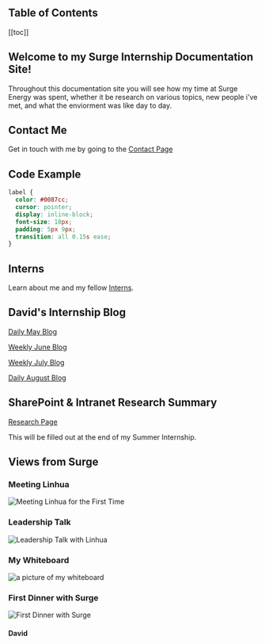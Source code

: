 ## Table of Contents

[[toc]]

## Welcome to my Surge Internship Documentation Site!

Throughout this documentation site you will see how my time at Surge Energy was spent, whether it be research on various topics, new people i've met, and what the enviorment was like day to day.

## Contact Me

Get in touch with me by going to the [Contact Page](/contact/)

## Code Example

```css
label {
  color: #0087cc;
  cursor: pointer;
  display: inline-block;
  font-size: 18px;
  padding: 5px 9px;
  transition: all 0.15s ease;
}
```

## Interns

Learn about me and my fellow [Interns](/interns/).

## David's Internship Blog

[Daily May Blog](/blog/may/)

[Weekly June Blog](/blog/june/)

[Weekly July Blog](/blog/july/)

[Daily August Blog](/blog/august/)

## SharePoint & Intranet Research Summary

[Research Page](/research/)

This will be filled out at the end of my Summer Internship.

## Views from Surge

### Meeting Linhua

![Meeting Linhua for the First Time](/assets/linhua.jpg)

### Leadership Talk

![Leadership Talk with Linhua](/assets/linhua3.jpg)

### My Whiteboard

![a picture of my whiteboard](/assets/board.jpg)

### First Dinner with Surge

![First Dinner with Surge](/assets/firstdinner.jpg)

#### David
